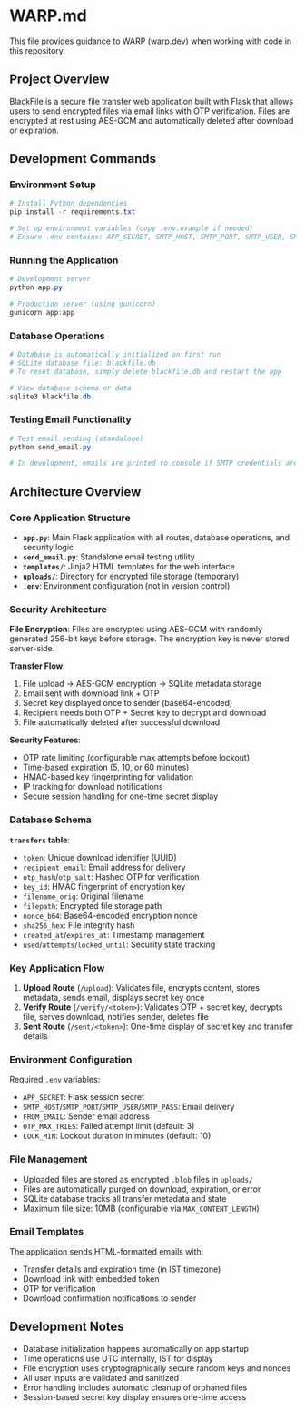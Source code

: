 # WARP.md

This file provides guidance to WARP (warp.dev) when working with code in this repository.

## Project Overview

BlackFile is a secure file transfer web application built with Flask that allows users to send encrypted files via email links with OTP verification. Files are encrypted at rest using AES-GCM and automatically deleted after download or expiration.

## Development Commands

### Environment Setup
```powershell
# Install Python dependencies
pip install -r requirements.txt

# Set up environment variables (copy .env.example if needed)
# Ensure .env contains: APP_SECRET, SMTP_HOST, SMTP_PORT, SMTP_USER, SMTP_PASS, FROM_EMAIL
```

### Running the Application
```powershell
# Development server
python app.py

# Production server (using gunicorn)
gunicorn app:app
```

### Database Operations
```powershell
# Database is automatically initialized on first run
# SQLite database file: blackfile.db
# To reset database, simply delete blackfile.db and restart the app

# View database schema or data
sqlite3 blackfile.db
```

### Testing Email Functionality
```powershell
# Test email sending (standalone)
python send_email.py

# In development, emails are printed to console if SMTP credentials are not configured
```

## Architecture Overview

### Core Application Structure
- **`app.py`**: Main Flask application with all routes, database operations, and security logic
- **`send_email.py`**: Standalone email testing utility
- **`templates/`**: Jinja2 HTML templates for the web interface
- **`uploads/`**: Directory for encrypted file storage (temporary)
- **`.env`**: Environment configuration (not in version control)

### Security Architecture

**File Encryption**: Files are encrypted using AES-GCM with randomly generated 256-bit keys before storage. The encryption key is never stored server-side.

**Transfer Flow**:
1. File upload → AES-GCM encryption → SQLite metadata storage
2. Email sent with download link + OTP
3. Secret key displayed once to sender (base64-encoded)
4. Recipient needs both OTP + Secret key to decrypt and download
5. File automatically deleted after successful download

**Security Features**:
- OTP rate limiting (configurable max attempts before lockout)
- Time-based expiration (5, 10, or 60 minutes)
- HMAC-based key fingerprinting for validation
- IP tracking for download notifications
- Secure session handling for one-time secret display

### Database Schema

**`transfers` table**:
- `token`: Unique download identifier (UUID)
- `recipient_email`: Email address for delivery
- `otp_hash`/`otp_salt`: Hashed OTP for verification
- `key_id`: HMAC fingerprint of encryption key
- `filename_orig`: Original filename
- `filepath`: Encrypted file storage path
- `nonce_b64`: Base64-encoded encryption nonce
- `sha256_hex`: File integrity hash
- `created_at`/`expires_at`: Timestamp management
- `used`/`attempts`/`locked_until`: Security state tracking

### Key Application Flow

1. **Upload Route** (`/upload`): Validates file, encrypts content, stores metadata, sends email, displays secret key once
2. **Verify Route** (`/verify/<token>`): Validates OTP + secret key, decrypts file, serves download, notifies sender, deletes file
3. **Sent Route** (`/sent/<token>`): One-time display of secret key and transfer details

### Environment Configuration

Required `.env` variables:
- `APP_SECRET`: Flask session secret
- `SMTP_HOST`/`SMTP_PORT`/`SMTP_USER`/`SMTP_PASS`: Email delivery
- `FROM_EMAIL`: Sender email address
- `OTP_MAX_TRIES`: Failed attempt limit (default: 3)
- `LOCK_MIN`: Lockout duration in minutes (default: 10)

### File Management

- Uploaded files are stored as encrypted `.blob` files in `uploads/`
- Files are automatically purged on download, expiration, or error
- SQLite database tracks all transfer metadata and state
- Maximum file size: 10MB (configurable via `MAX_CONTENT_LENGTH`)

### Email Templates

The application sends HTML-formatted emails with:
- Transfer details and expiration time (in IST timezone)
- Download link with embedded token
- OTP for verification
- Download confirmation notifications to sender

## Development Notes

- Database initialization happens automatically on app startup
- Time operations use UTC internally, IST for display
- File encryption uses cryptographically secure random keys and nonces
- All user inputs are validated and sanitized
- Error handling includes automatic cleanup of orphaned files
- Session-based secret key display ensures one-time access